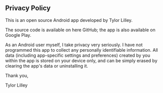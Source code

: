 ## Privacy Policy

This is an open source Android app developed by Tylor Lilley. 

The source code is available on here GitHub; the app is also available on Google Play.

As an Android user myself, I take privacy very seriously. I have not programmed this app to collect any personally identifiable information. All data (including app-specific settings and preferences) created by you within the app is stored on your device only, and can be simply erased by clearing the app's data or uninstalling it.

Thank you,

Tylor Lilley
